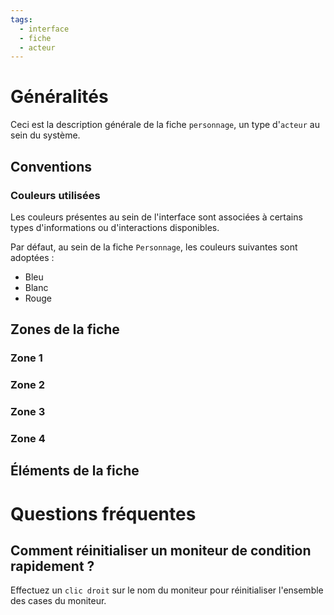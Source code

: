 ```yaml
---
tags:
  - interface
  - fiche
  - acteur
---
```


# Généralités

Ceci est la description générale de la fiche `personnage`, un type d'`acteur` au sein du système.

## Conventions

### Couleurs utilisées

Les couleurs présentes au sein de l'interface sont associées à certains types d'informations ou d'interactions disponibles.

Par défaut, au sein de la fiche `Personnage`, les couleurs suivantes sont adoptées :

 - Bleu
 - Blanc
 - Rouge

## Zones de la fiche

### Zone 1

### Zone 2

### Zone 3

### Zone 4

## Éléments de la fiche

# Questions fréquentes

## Comment réinitialiser un moniteur de condition rapidement ?

Effectuez un `clic droit` sur le nom du moniteur pour réinitialiser l'ensemble des cases du moniteur.
